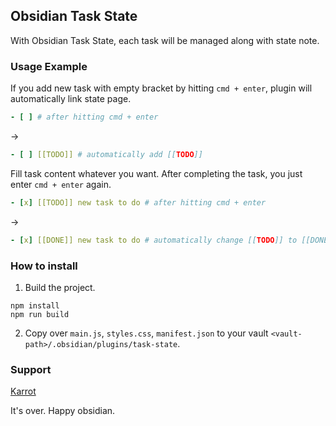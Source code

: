## Obsidian Task State

With Obsidian Task State, each task will be managed along with state note.

### Usage Example 

If you add new task with empty bracket by hitting `cmd + enter`, plugin will automatically link state page.

```yml
- [ ] # after hitting cmd + enter
```

->

```yml
- [ ] [[TODO]] # automatically add [[TODO]]
```

Fill task content whatever you want. After completing the task, you just enter `cmd + enter` again.

```yml
- [x] [[TODO]] new task to do # after hitting cmd + enter
```

->

```yml
- [x] [[DONE]] new task to do # automatically change [[TODO]] to [[DONE]]
```

### How to install

1. Build the project.

```shell
npm install
npm run build
```

2. Copy over `main.js`, `styles.css`, `manifest.json` to your vault `<vault-path>/.obsidian/plugins/task-state`.

### Support
[Karrot](https://uk.karrotmarket.com)

It's over. Happy obsidian.

